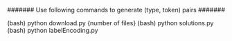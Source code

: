####### Use following commands to generate (type, token) pairs #######

(bash) python download.py {number of files}
(bash) python solutions.py
(bash) python labelEncoding.py